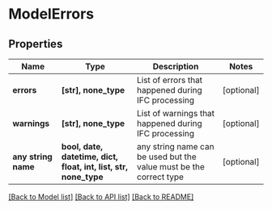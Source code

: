 # ModelErrors


## Properties
Name | Type | Description | Notes
------------ | ------------- | ------------- | -------------
**errors** | **[str], none_type** | List of errors that happened during IFC processing | [optional] 
**warnings** | **[str], none_type** | List of warnings that happened during IFC processing | [optional] 
**any string name** | **bool, date, datetime, dict, float, int, list, str, none_type** | any string name can be used but the value must be the correct type | [optional]

[[Back to Model list]](../README.md#documentation-for-models) [[Back to API list]](../README.md#documentation-for-api-endpoints) [[Back to README]](../README.md)


